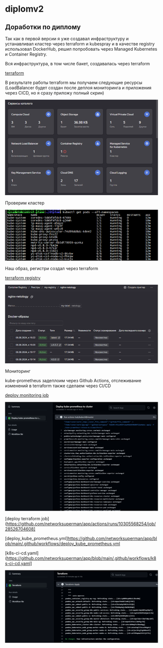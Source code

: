 # diplomv2
## Доработки по диплому

Так как в первой версии я уже создавал инфраструктуру и устанавливал кластер через terraform и kubespray и в качестве registry использовал DockerHub, решил попробовать через Managed Kubernetes и Container Registry.  

Вся инфраструктура, в том числе бакет, создавалась через terraform

[terraform](https://github.com/networksuperman/diplomv2/tree/main/terraform)

В результате работы terraform мы получаем следующие ресурсы (LoadBalancer будет создан после деплоя мониторинга и приложения через CICD, но я сразу приложу полный скрин)  

![](https://github.com/networksuperman/diplomv2/blob/main/img/4.png)  

Проверим кластер

![](https://github.com/networksuperman/diplomv2/blob/main/img/2.png)  

Наш образ, регистри создал через terraform  

[terraform registry](https://github.com/networksuperman/diplomv2/blob/main/terraform/registry.tf)  

![](https://github.com/networksuperman/diplomv2/blob/main/img/11.png)  

Мониторинг 

kube-prometheus задеплоим через Github Actions, отслеживание изменений в terraform также сделаем через CI/CD

[deploy monitoring job](https://github.com/networksuperman/app/actions/runs/10305603510/job/28526821910)

![](https://github.com/networksuperman/diplomv2/blob/main/img/14.png)  

[deploy terraform job](https://github.com/networksuperman/app/actions/runs/10305568254/job/28526704608]

[deploy_kube_prometheus.yml]https://github.com/networksuperman/app/blob/main/.github/workflows/deploy_kube_prometheus.yml

[k8s-ci-cd.yaml](https://github.com/networksuperman/app/blob/main/.github/workflows/k8s-ci-cd.yaml]

![](https://github.com/networksuperman/diplomv2/blob/main/img/15.png)






